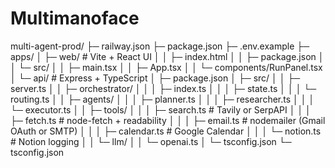 # Multimanoface
multi-agent-prod/
├─ railway.json
├─ package.json
├─ .env.example
├─ apps/
│  ├─ web/                # Vite + React UI
│  │  ├─ index.html
│  │  ├─ package.json
│  │  └─ src/
│  │     ├─ main.tsx
│  │     ├─ App.tsx
│  │     └─ components/RunPanel.tsx
│  └─ api/                # Express + TypeScript
│     ├─ package.json
│     ├─ src/
│     │  ├─ server.ts
│     │  ├─ orchestrator/
│     │  │  ├─ index.ts
│     │  │  ├─ state.ts
│     │  │  └─ routing.ts
│     │  ├─ agents/
│     │  │  ├─ planner.ts
│     │  │  ├─ researcher.ts
│     │  │  └─ executor.ts
│     │  ├─ tools/
│     │  │  ├─ search.ts        # Tavily or SerpAPI
│     │  │  ├─ fetch.ts         # node-fetch + readability
│     │  │  ├─ email.ts         # nodemailer (Gmail OAuth or SMTP)
│     │  │  ├─ calendar.ts      # Google Calendar
│     │  │  └─ notion.ts        # Notion logging
│     │  └─ llm/
│     │     └─ openai.ts
│     └─ tsconfig.json
└─ tsconfig.json
